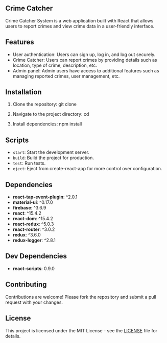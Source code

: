 ## Crime Catcher

Crime Catcher System is a web application built with React that allows users to report crimes and view crime data in a user-friendly interface.

## Features

- User authentication: Users can sign up, log in, and log out securely.
- Crime Catcher: Users can report crimes by providing details such as location, type of crime, description, etc.
- Admin panel: Admin users have access to additional features such as managing reported crimes, user management, etc.

## Installation

1. Clone the repository: git clone <repository url>

2. Navigate to the project directory: cd <project directory>

3. Install dependencies: npm install

## Scripts

- `start`: Start the development server.
- `build`: Build the project for production.
- `test`: Run tests.
- `eject`: Eject from create-react-app for more control over configuration.

## Dependencies

- **react-tap-event-plugin**: ^2.0.1
- **material-ui**: ^0.17.0
- **firebase**: ^3.6.9
- **react**: ^15.4.2
- **react-dom**: ^15.4.2
- **react-redux**: ^5.0.3
- **react-router**: ^3.0.2
- **redux**: ^3.6.0
- **redux-logger**: ^2.8.1

## Dev Dependencies

- **react-scripts**: 0.9.0

## Contributing

Contributions are welcome! Please fork the repository and submit a pull request with your changes.

## License

This project is licensed under the MIT License - see the [LICENSE](LICENSE) file for details.
